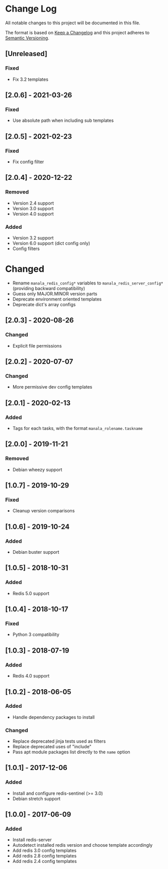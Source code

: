 # Change Log
All notable changes to this project will be documented in this file.

The format is based on [Keep a Changelog](http://keepachangelog.com/)
and this project adheres to [Semantic Versioning](http://semver.org/).

## [Unreleased]
### Fixed
- Fix 3.2 templates

## [2.0.6] - 2021-03-26
### Fixed
- Use absolute path when including sub templates

## [2.0.5] - 2021-02-23
### Fixed
- Fix config filter

## [2.0.4] - 2020-12-22
### Removed
- Version 2.4 support
- Version 3.0 support
- Version 4.0 support

### Added
- Version 3.2 support
- Version 6.0 support (dict config only)
- Config filters

# Changed
- Rename `manala_redis_config*` variables to `manala_redis_server_config*` (providing backward compatibility)
- Guess only MAJOR.MINOR version parts
- Deprecate environment oriented templates
- Deprecate dict's array configs

## [2.0.3] - 2020-08-26
### Changed
- Explicit file permissions

## [2.0.2] - 2020-07-07
### Changed
- More permissive dev config templates

## [2.0.1] - 2020-02-13
### Added
- Tags for each tasks, with the format `manala_rolename.taskname`

## [2.0.0] - 2019-11-21
### Removed
- Debian wheezy support

## [1.0.7] - 2019-10-29
### Fixed
- Cleanup version comparisons

## [1.0.6] - 2019-10-24
### Added
- Debian buster support

## [1.0.5] - 2018-10-31
### Added
- Redis 5.0 support

## [1.0.4] - 2018-10-17
### Fixed
- Python 3 compatibility

## [1.0.3] - 2018-07-19
### Added
- Redis 4.0 support

## [1.0.2] - 2018-06-05
### Added
- Handle dependency packages to install

### Changed
- Replace deprecated jinja tests used as filters
- Replace deprecated uses of "include"
- Pass apt module packages list directly to the `name` option

## [1.0.1] - 2017-12-06
### Added
- Install and configure redis-sentinel (>= 3.0)
- Debian stretch support

## [1.0.0] - 2017-06-09
### Added
- Install redis-server
- Autodetect installed redis version and choose template accordingly
- Add redis 3.0 config templates
- Add redis 2.8 config templates
- Add redis 2.4 config templates
